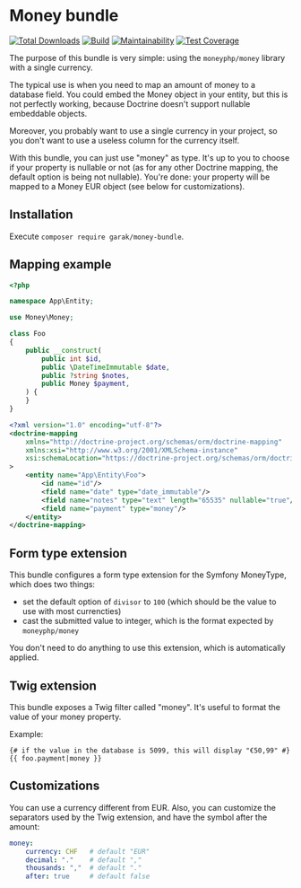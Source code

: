 # Money bundle

[![Total Downloads](https://poser.pugx.org/garak/money-bundle/downloads.png)](https://packagist.org/packages/garak/money-bundle)
[![Build](https://github.com/garak/money-bundle/actions/workflows/build.yaml/badge.svg)](https://github.com/garak/money-bundle/actions/workflows/build.yaml)
[![Maintainability](https://api.codeclimate.com/v1/badges/1cb65549a1492cb0abcc/maintainability)](https://codeclimate.com/github/garak/money-bundle/maintainability)
[![Test Coverage](https://api.codeclimate.com/v1/badges/1cb65549a1492cb0abcc/test_coverage)](https://codeclimate.com/github/garak/money-bundle/test_coverage)


The purpose of this bundle is very simple: using the `moneyphp/money` library with a single currency.

The typical use is when you need to map an amount of money to a database field.
You could embed the Money object in your entity, but this is not perfectly working, because Doctrine
doesn't support nullable embeddable objects.

Moreover, you probably want to use a single currency in your project, so you don't want to use
a useless column for the currency itself.

With this bundle, you can just use "money" as type. It's up to you to choose if your property is
nullable or not (as for any other Doctrine mapping, the default option is being not nullable).
You're done: your property will be mapped to a Money EUR object (see below for customizations).

## Installation

Execute `composer require garak/money-bundle`.

## Mapping example

```php
<?php

namespace App\Entity;

use Money\Money;

class Foo
{
    public __construct(
        public int $id, 
        public \DateTimeImmutable $date, 
        public ?string $notes, 
        public Money $payment,
    ) {
    }
}


```

```xml
<?xml version="1.0" encoding="utf-8"?>
<doctrine-mapping
    xmlns="http://doctrine-project.org/schemas/orm/doctrine-mapping"
    xmlns:xsi="http://www.w3.org/2001/XMLSchema-instance"
    xsi:schemaLocation="https://doctrine-project.org/schemas/orm/doctrine-mapping https://doctrine-project.org/schemas/orm/doctrine-mapping.xsd"
>
    <entity name="App\Entity\Foo">
        <id name="id"/>
        <field name="date" type="date_immutable"/>
        <field name="notes" type="text" length="65535" nullable="true"/>
        <field name="payment" type="money"/>
    </entity>
</doctrine-mapping>
```

## Form type extension

This bundle configures a form type extension for the Symfony MoneyType, which does two things:

* set the default option of `divisor` to `100` (which should be the value to use with most currencties)
* cast the submitted value to integer, which is the format expected by `moneyphp/money`

You don't need to do anything to use this extension, which is automatically applied.

## Twig extension

This bundle exposes a Twig filter called "money". It's useful to format the value of your money property.

Example:

```twig
{# if the value in the database is 5099, this will display "€50,99" #}
{{ foo.payment|money }}
```

## Customizations

You can use a currency different from EUR.
Also, you can customize the separators used by the Twig extension, and have the symbol after the amount:

```yaml
money:
    currency: CHF   # default "EUR"
    decimal: "."    # default ","
    thousands: ","  # default "."
    after: true     # default false
```
